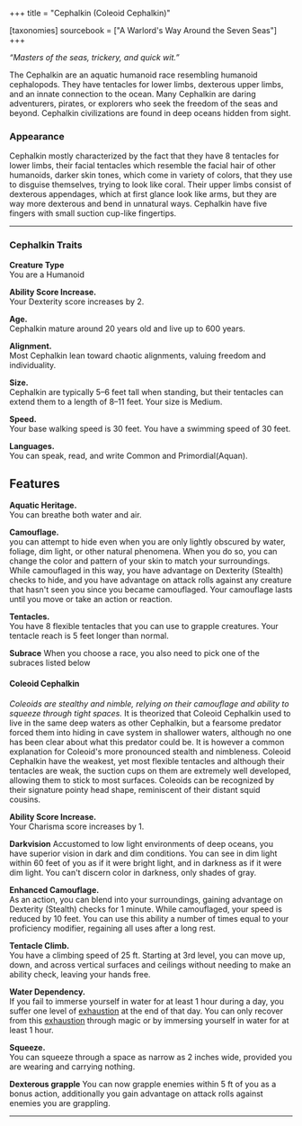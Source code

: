 +++
title = "Cephalkin (Coleoid Cephalkin)"

[taxonomies]
sourcebook = ["A Warlord's Way Around the Seven Seas"]
+++

 
_“Masters of the seas, trickery, and quick wit.”_

The Cephalkin are an aquatic humanoid race resembling humanoid cephalopods. They have tentacles for lower limbs, dexterous upper limbs, and an innate connection to the ocean. Many Cephalkin are daring adventurers, pirates, or explorers who seek the freedom of the seas and beyond. Cephalkin civilizations are found in deep oceans hidden from sight.

### **Appearance**
Cephalkin mostly characterized by the fact that they have 8 tentacles for lower limbs, their facial tentacles which resemble the facial hair of other humanoids, darker skin tones, which come in variety of colors, that they use to disguise themselves, trying to look like coral.  Their upper limbs consist of dexterous appendages, which at first glance look like arms, but they are way more dexterous and bend in unnatural ways. Cephalkin have five fingers with small suction cup-like fingertips. 


---

### **Cephalkin Traits**

**Creature Type**  
You are a Humanoid

**Ability Score Increase.**  
Your Dexterity score increases by 2.

**Age.**  
Cephalkin mature around 20 years old and live up to 600 years.

**Alignment.**  
Most Cephalkin lean toward chaotic alignments, valuing freedom and individuality.

**Size.**  
Cephalkin are typically 5–6 feet tall when standing, but their tentacles can extend them to a length of 8–11 feet. Your size is Medium.

**Speed.**  
Your base walking speed is 30 feet. You have a swimming speed of 30 feet.

**Languages.**  
You can speak, read, and write Common and Primordial(Aquan).

## Features

**Aquatic Heritage.**  
You can breathe both water and air.

**Camouflage.**  
you can attempt to hide even when you are only lightly obscured by water, foliage, dim light, or other natural phenomena. When you do so, you can change the color and pattern of your skin to match your surroundings. While camouflaged in this way, you have advantage on Dexterity (Stealth) checks to hide, and you have advantage on attack rolls against any creature that hasn't seen you since you became camouflaged. Your camouflage lasts until you move or take an action or reaction.

**Tentacles.**  
You have 8 flexible tentacles that you can use to grapple creatures. Your tentacle reach is 5 feet longer than normal.

**Subrace**
When you choose a race, you also need to pick one of the subraces listed below



#### **Coleoid Cephalkin**

_Coleoids are stealthy and nimble, relying on their camouflage and ability to squeeze through tight spaces._
It is theorized that Coleoid Cephalkin used to live in the same deep waters as other Cephalkin, but a fearsome predator forced them into hiding in cave system in shallower waters, although no one has been clear about what this predator could be. It is however a common explanation for Coleoid's more pronounced stealth and nimbleness. Coleoid Cephalkin have the weakest, yet most flexible tentacles and although their tentacles are weak, the suction cups on them are extremely well developed, allowing them to stick to most surfaces. Coleoids can be recognized by their signature pointy head shape, reminiscent of their distant squid cousins.

**Ability Score Increase.**  
Your Charisma score increases by 1.

**Darkvision**
Accustomed to low light environments of deep oceans, you have superior vision in dark and dim conditions. You can see in dim light within 60 feet of you as if it were bright light, and in darkness as if it were dim light. You can't discern color in darkness, only shades of gray.

**Enhanced Camouflage.**  
As an action, you can blend into your surroundings, gaining advantage on Dexterity (Stealth) checks for 1 minute. While camouflaged, your speed is reduced by 10 feet. You can use this ability a number of times equal to your proficiency modifier, regaining all uses after a long rest.

**Tentacle Climb.**  
You have a climbing speed of 25 ft. Starting at 3rd level, you can move up, down, and across vertical surfaces and ceilings without needing to make an ability check, leaving your hands free.

**Water Dependency.**  
If you fail to immerse yourself in water for at least 1 hour during a day, you suffer one level of [exhaustion](https://2014.5e.tools/conditionsdiseases.html#exhaustion_phb) at the end of that day. You can only recover from this [exhaustion](https://2014.5e.tools/conditionsdiseases.html#exhaustion_phb) through magic or by immersing yourself in water for at least 1 hour.

**Squeeze.**  
You can squeeze through a space as narrow as 2 inches wide, provided you are wearing and carrying nothing.

**Dexterous grapple**
You can now grapple enemies within 5 ft of you as a bonus action, additionally you gain advantage on attack rolls against enemies you are grappling.


---
